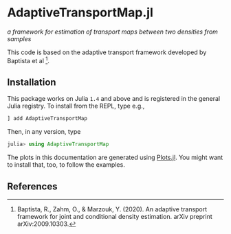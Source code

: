 # AdaptiveTransportMap.jl

*a framework for estimation of transport maps between two densities from samples*

This code is based on the adaptive transport framework developed by Baptista et al [^1].

## Installation

This package works on Julia `1.4` and above and is registered in the general Julia registry. To install from the REPL, type
e.g.,
```julia
] add AdaptiveTransportMap
```

Then, in any version, type
```julia
julia> using AdaptiveTransportMap
```

The plots in this documentation are generated using [Plots.jl](http://docs.juliaplots.org/latest/).
You might want to install that, too, to follow the examples.

## References

[^1]: Baptista, R., Zahm, O., & Marzouk, Y. (2020). An adaptive transport framework for joint and conditional density estimation. arXiv preprint arXiv:2009.10303.
